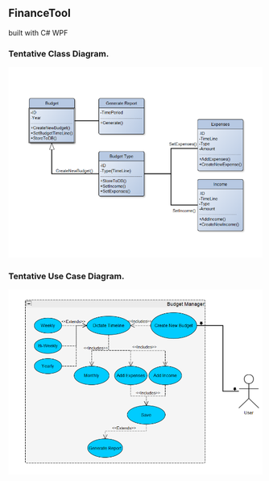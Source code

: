 ## FinanceTool
built with C# WPF

### Tentative Class Diagram.
![Class Diagram](./DesignSpecs/BMClassDiagram.PNG)
### Tentative Use Case Diagram.
![Use Case Diagram](./DesignSpecs/BMUseCase.PNG)